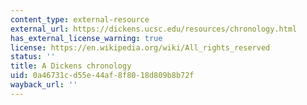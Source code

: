 ```yaml
---
content_type: external-resource
external_url: https://dickens.ucsc.edu/resources/chronology.html
has_external_license_warning: true
license: https://en.wikipedia.org/wiki/All_rights_reserved
status: ''
title: A Dickens chronology
uid: 0a46731c-d55e-44af-8f80-18d809b8b72f
wayback_url: ''
---
```

